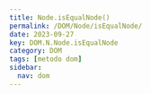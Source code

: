 ```yaml
---
title: Node.isEqualNode()
permalink: /DOM/Node/isEqualNode/
date: 2023-09-27
key: DOM.N.Node.isEqualNode
category: DOM
tags: [metodo dom]
sidebar:
  nav: dom
---
```

